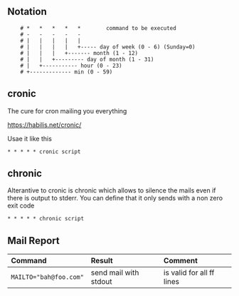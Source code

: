 ## Notation
```plain
    # *   *   *   *   *        command to be executed
    # -   -   -   -   -
    # |   |   |   |   |
    # |   |   |   |   +----- day of week (0 - 6) (Sunday=0)
    # |   |   |   +------- month (1 - 12)
    # |   |   +--------- day of month (1 - 31)
    # |   +----------- hour (0 - 23)
    # +------------- min (0 - 59)
```
## cronic

The cure for cron mailing you everything

https://habilis.net/cronic/

Usae it like this

```cron
* * * * * cronic script
```

## chronic

Alterantive to cronic is chronic which allows to silence the mails even if there is output to stderr. You can define that it only sends with a non zero exit code

```cron
* * * * * chronic script
```


## Mail Report

| Command                | Result                | Comment                   |
| :-                     | :--                   | :--                       |
| `MAILTO="bah@foo.com"` | send mail with stdout | is valid for all ff lines |
